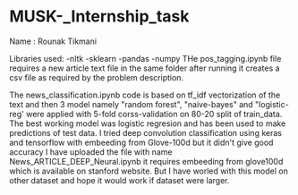 # MUSK-_Internship_task
Name : Rounak Tikmani





Libraries used:
-nltk
-sklearn
-pandas
-numpy
THe pos_tagging.ipynb file requires a new article text file in the same folder after running it creates a csv file as required by the problem description.

The news_classification.ipynb code is based on tf_idf vectorization of the text and then 3 model  namely "random forest", "naive-bayes" and "logistic-reg' were applied with 5-fold corss-validation on 80-20 split of train_data. The best working model was logistic regresion and has been used to make predictions of test data.
I tried deep convolution classification using keras and tensorflow with embeeding from Glove-100d but it didn't give good accuracy I have uploaded the file with name News_ARTICLE_DEEP_Neural.ipynb it requires embeeding from glove100d which is available on stanford website. But I have worled with this model on other dataset and hope it would work if dataset were larger.

